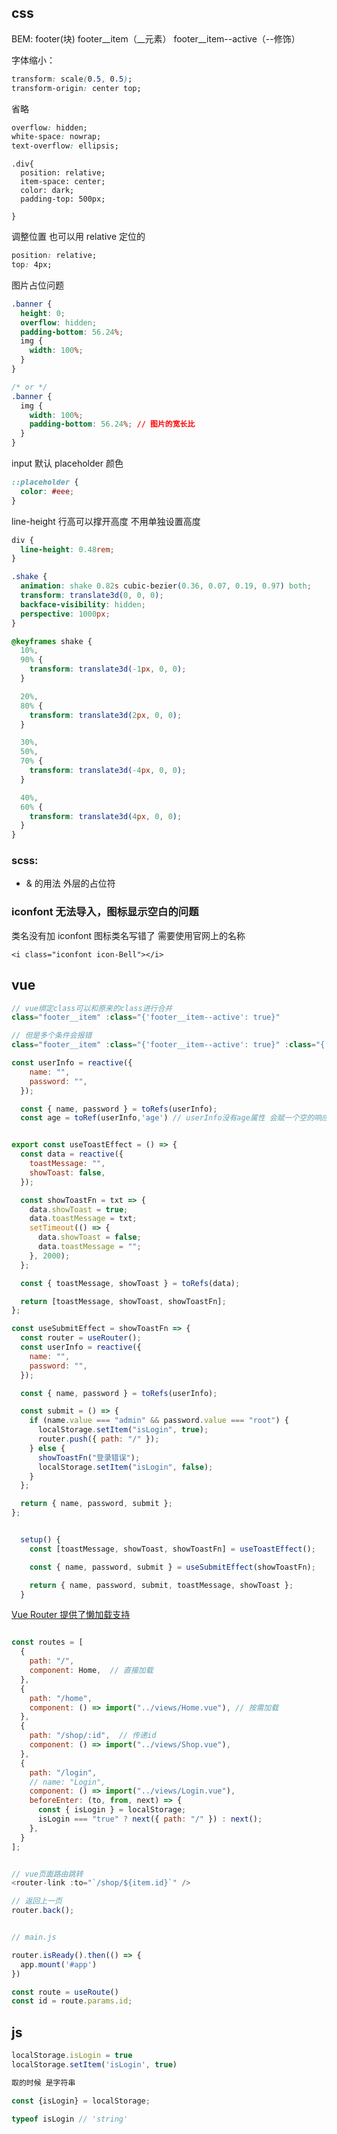 ## css

BEM: footer(块) footer__item（__元素） footer__item--active（--修饰）

字体缩小：

```css
transform: scale(0.5, 0.5);
transform-origin: center top;
```

省略

```css
overflow: hidden;
white-space: nowrap;
text-overflow: ellipsis;
```

```
.div{
  position: relative;
  item-space: center;
  color: dark;
  padding-top: 500px;
  
}

```

调整位置 也可以用 relative 定位的

```css
position: relative;
top: 4px;
```

图片占位问题

```css
.banner {
  height: 0;
  overflow: hidden;
  padding-bottom: 56.24%;
  img {
    width: 100%;
  }
}

/* or */
.banner {
  img {
    width: 100%;
    padding-bottom: 56.24%; // 图片的宽长比
  }
}
```

input 默认 placeholder 颜色

```css
::placeholder {
  color: #eee;
}
```

line-height 行高可以撑开高度 不用单独设置高度

```css
div {
  line-height: 0.48rem;
}
```

``` css
.shake {
  animation: shake 0.82s cubic-bezier(0.36, 0.07, 0.19, 0.97) both;
  transform: translate3d(0, 0, 0);
  backface-visibility: hidden;
  perspective: 1000px;
}

@keyframes shake {
  10%,
  90% {
    transform: translate3d(-1px, 0, 0);
  }

  20%,
  80% {
    transform: translate3d(2px, 0, 0);
  }

  30%,
  50%,
  70% {
    transform: translate3d(-4px, 0, 0);
  }

  40%,
  60% {
    transform: translate3d(4px, 0, 0);
  }
}
```

### scss:

- & 的用法 外层的占位符

### iconfont 无法导入，图标显示空白的问题

类名没有加 iconfont 图标类名写错了 需要使用官网上的名称

`<i class="iconfont icon-Bell"></i>`

## vue

```js
// vue绑定class可以和原来的class进行合并
class="footer__item" :class="{'footer__item--active': true}"

// 但是多个条件会报错
class="footer__item" :class="{'footer__item--active': true}" :class="{'footer__item--style': true}"
```

``` js
const userInfo = reactive({
    name: "",
    password: "",
  });

  const { name, password } = toRefs(userInfo);
  const age = toRef(userInfo,'age') // userInfo没有age属性 会赋一个空的响应式数据  toRefs不会 取没有的数据赋不上值

```

``` js

export const useToastEffect = () => {
  const data = reactive({
    toastMessage: "",
    showToast: false,
  });

  const showToastFn = txt => {
    data.showToast = true;
    data.toastMessage = txt;
    setTimeout(() => {
      data.showToast = false;
      data.toastMessage = "";
    }, 2000);
  };

  const { toastMessage, showToast } = toRefs(data);

  return [toastMessage, showToast, showToastFn];
};

const useSubmitEffect = showToastFn => {
  const router = useRouter();
  const userInfo = reactive({
    name: "",
    password: "",
  });

  const { name, password } = toRefs(userInfo);

  const submit = () => {
    if (name.value === "admin" && password.value === "root") {
      localStorage.setItem("isLogin", true);
      router.push({ path: "/" });
    } else {
      showToastFn("登录错误");
      localStorage.setItem("isLogin", false);
    }
  };

  return { name, password, submit };
};


  setup() {
    const [toastMessage, showToast, showToastFn] = useToastEffect();

    const { name, password, submit } = useSubmitEffect(showToastFn);

    return { name, password, submit, toastMessage, showToast };
  }


```

[Vue Router 提供了懒加载支持](https://v3.cn.vuejs.org/guide/ssr/routing.html#%E4%BB%A3%E7%A0%81%E5%88%86%E7%A6%BB)


``` js

const routes = [
  {
    path: "/",
    component: Home,  // 直接加载
  },
  {
    path: "/home",
    component: () => import("../views/Home.vue"), // 按需加载
  },
  {
    path: "/shop/:id",  // 传递id
    component: () => import("../views/Shop.vue"), 
  },
  {
    path: "/login",
    // name: "Login",
    component: () => import("../views/Login.vue"),
    beforeEnter: (to, from, next) => {
      const { isLogin } = localStorage;
      isLogin === "true" ? next({ path: "/" }) : next();
    },
  }
];


// vue页面路由跳转
<router-link :to="`/shop/${item.id}`" />

// 返回上一页
router.back();


// main.js

router.isReady().then(() => {
  app.mount('#app')
})
```

<!-- 获取路径信息 -->
``` js
const route = useRoute()
const id = route.params.id;


```

## js

```js
localStorage.isLogin = true
localStorage.setItem('isLogin', true)

取的时候 是字符串

const {isLogin} = localStorage;

typeof isLogin // 'string'
```

